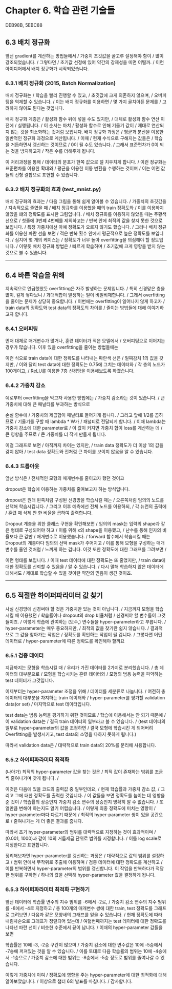 # Chapter 6. 학습 관련 기술들

DEB98B, 5EBC88

## 6.3 배치 정규화

앞선 gradient를 계산하는 방법들에서 / 가중치 초깃값을 골고루 설정해야 함이 / 많이 강조되었습니다. / 그렇다면 / 초기값 선정에 있어 약간의 강제성을 띠면 어떨까. / 이런 아이디어에서 배치 정규화가 시작되었습니다.

### 6.3.1 배치 정규화 (2015, Batch Normalization)

배치 정규화는 / 학습을 빨리 진행할 수 있고, / 초깃값에 크게 의존하지 않으며, / 오버피팅을 억제할 수 있습니다. / 
이는 배치 정규화를 이용하면 / 몇 가지 골치아픈 문제를 / 고려하지 않아도 된다는 것입니다.

배치 정규화 계층은 / 활성화 함수 뒤에 넣을 수도 있지만, / 대체로 활성화 함수 연산 이전에 / 실행됩니다. / 
이 순서는 마치 / 활성화 함수로 인해 기울기 값이 / 제대로 연산되지 않는 것을 최소화하는 것처럼 보입니다.
배치 정규화 과정은 / 평균과 분산을 이용한 일반적인 정규화 과정으로 계산됩니다. /
이때 / 현재 수식으로 구해지는 값들은 / 학습을 거듭하면서 갱신하는 것이므로 / 0이 될 수도 있습니다. / 그래서 표준편차가 0이 되는 것을 방지하고자 / 작은 수를 더해주게 됩니다.

이 처리과정을 통해 / 데이터의 분포가 한쪽 값으로 덜 치우치게 합니다. / 
이런 정규화는 표준편차를 이용한 확대와 / 평균을 이용한 이동 변환을 수행하는 것이며 / 이는 어떤 값들의 선형 결합으로 표현할 수 있습니다.

### 6.3.2 배치 정규화의 효과 (test_mnist.py)

배치 정규화의 효과는 / 다음 그림을 통해 쉽게 알아볼 수 있습니다. / 
가중치의 초깃값을 / 지속적으로 줄였을 때 / 배치 정규화를 이용했을 때의 train 정확도와 / 이를 이용하지 않았을 떄의 정확도를 표시한 그림입니다. / 
배치 정규화를 이용하지 않았을 때는 주황색 선으로 / 첫줄에 3번쨰 4번째를 제외하고는 / 반복 안에 최적의 값을 찾지 못한 것으로 보입니다. / 
특정 가중치에선 아예 정확도가 오르지 않기도 했습니다. / 
그러나 배치 정규화를 이용한 파란 선을 보면 / 적은 반복 횟수 안에서 평균적으로 높은 정확도를 보입니다. / 
심지어 몇 개의 케이스는 / 정확도가 너무 높아 overfitting을 의심해야 할 정도입니다. / 
이렇듯 배치 정규화 방법은 / 빠르게 학습하며 / 초기값에 크게 영향을 받지 않는 것으로 볼 수 있습니다. 

---

## 6.4 바른 학습을 위해

지속적으로 언급했왔듯 overfitting은 자주 발생하는 문제입니다. / 특히 신경망은 층을 많이, 깊게 쌓다보니 / 과대적합이 발생하는 일이 비일비재합니다. / 그래서 overfitting을 줄이는 문제가 상당히 중요합니다. / 
이번에는 overfitting이 일어나지 않게 하고자 / train data의 정확도와 test data의 정확도의 차이를 / 줄이는 방법들에 대해 이야기하고자 합니다.

### 6.4.1 오버피팅

먼저 대체로 매개변수가 많거나, 훈련 데이터가 적은 모델에서 / 오버피팅으로 이어지는 경우가 많습니다.
이후 있을 overfitting을 줄이는 방법들에는

이런 식으로 train data에 대한 정확도를 나타내는 파란색 선은 / 일찌감치 1의 값을 갖지만, / 이와 달리 test data에 대한 정확도는 0.75에 그치는 데이터와 / 각 층의 노드가 100개이고, / ReLU를 이용한 7층 신경망을 이용해보도록 하겠습니다.

### 6.4.2 가중치 감소

예로부터 overfitting을 막고자 사용한 방법에는 / 가중치 감소라는 것이 있습니다. / 
큰 가중치에 대해 큰 패널티를 부과하는 방식으로

손실 함수에 / 가중치의 제곱합이 패널티로 들어가게 됩니다. / 
그리고 앞에 1/2를 곱하므로 / 기울기를 구할 때 lambda * W가 / 패널티로 전달되게 합니다. / 
이때 lambda는 가중치 감소에 대한 parameter로 / 이 값이 커지면 가중치 합이 loss를 계산하는 데 / 큰 영향을 주므로 / 큰 가중치를 더 작게 만들게 됩니다.

이걸 그래프로 보면 / 아직까지 차이는 있지만, / train data 정확도가 더 이상 1의 값을 갖지 않아 / test data 정확도와 전처럼 큰 차이를 보이지 않음을 알 수 있습니다.

### 6.4.3 드롭아웃

앞선 방식은 / 전체적인 모형의 매개변수를 줄이고자 했던 것이고

dropout은 학습에 이용하는 가중치를 줄여보고자 하는 방식입니다.

dropout은 원래 왼쪽처럼 구성된 신경망을 학습시킬 때는 / 오른쪽처럼 임의의 노드를 선택해 학습시킵니다. / 그리고 이후 예측에선 전체 노드를 이용하되, / 각 뉴런의 출력에 / 훈련 때 삭제 안 한 비율을 곱하여 출력합니다.

Dropout 계층을 위한 클래스 구현을 확인해보면 / 임의의 mask는 입력의 shape과 같은 형태로 구성되어야 하고 / 이를 위해 x의 shape을 이용했고, / 난수를 통해 인자의 비율보다 큰 값만 / 매개변수로 이용했습니다. / 
forward 함수에서 학습시킬 때는 Dropout의 계층마다 임의의 선택 mask가 주어지고 / 이를 통해 모형을 구성하는 매개변수를 줄인 것처럼 / 느끼게 하는 겁니다.
이것 또한 정확도에 대한 그래프를 그려보면 /

이런 형태를 보입니다. / 
이때 test 데이터에 대한 정확도는 또 줄었지만, / train data에 대한 정확도를 신뢰할 수 있음을 / 알 수 있습니다. / 
다시 말해 학습하지 않은 데이터에 대해서도 / 제대로 학습할 수 있을 것이란 약간의 믿음이 생긴 것이죠.

<!-- (앙상블 학습은 비슷한 구성이지만, 전혀 다른 기법을 이용한다는 점에서 드롭아웃과 결이 다른 편.)
추가로 앙상블 학습이란 방법이 있습니다. / 
앙상블 학습은 / 비슷한 구조지만, 다른 신경망을 각각 학습시키고 / 모형을 평가 및 이용할 때는 / 각 모형의 출력을 평균 내어 결과로 전달합니다. / 
드롭아웃이 결과적으로 하나의 모형을 이용하는 방식이라면 / 앙상블 학습은 드롭아웃을 학습시킬 때처럼 / 적은 수의 매개변수로 구성된 / 다량의 신경망을 이용한다는 차이가 있습니다. -->

---

## 6.5 적절한 하이퍼파라미터 값 찾기

사실 신경망에 신경써야 할 것은 가중치만 있는 것이 아닙니다. / 
지금까지 모형을 학습시킬 때 이용했던 / 학습률이나 dropout의 drop 비율처럼 / 신경써야 할 변수들이 그것들이죠. / 
이렇게 학습에 관여하는 (모수,) 변수들을 hyper-parameter라고 부릅니다. / 
hyper-parameter는 매우 중요하지만, / 최적의 값을 찾기란 쉽지 않습니다. / 
결과적으로 그 값을 찾아가는 작업은 / 정확도를 확인하는 작업이 될 겁니다. / 
그렇다면 어떤 데이터로 / hyper-parameter에 따른 정확도를 확인해야 할까요

### 6.5.1 검증 데이터

지금까지는 모형을 학습시킬 때 / 우리가 가진 데이터를 2가지로 분리했습니다. / 
총 데이터의 대부분으로 / 모형을 학습시키는 훈련 데이터와 / 모형의 범용 능력을 파악하는 test 데이터가 그것입니다.

이제부터는 hyper-parameter 조정을 위해 / 데이터를 세분류로 나눕니다. / 
여전히 총 데이터의 대부분을 차지하는 train 데이터와 / hyper-parameter를 평가할 validation data(or set) / 마지막으로 test 데이터입니다.

test data는 범용 능력을 평가하기 위한 것이므로 / 학습에 이용해서는 안 되기 때문에 / 이 validation data는 / 결국 train 데이터의 일부라고 볼 수 있습니다. / 
(test 데이터의 일부로 hyper-parameter의 값을 조정하면 / 결국 모형에 학습시킨 게 되어버려 Overfitting을 발생시키고, test data의 소명을 다하지 못하게 됩니다.) 

따라서 validation data은 / 대략적으로 train data의 20%를 분리해 사용합니다.

### 6.5.2 하이퍼파라미터 최적화

(나아가) 최적의 hyper-parameter 값을 찾는 것은 / 최적 값이 존재하는 범위를 조금씩 줄여나가며 찾게 됩니다. / 

이것은 다음에 있을 코드의 출력값 중 일부인데요, / 현재 학습률과 가중치 감소 값, / 그리고 그에 대한 정확도를 출력한 것입니다. / 
이 값들을 보면 정확도를 높이는 데 영향을 준 것이 / 학습률의 상승인지 가중치 감소 변수의 상승인지 명확히 알 수 없습니다. / 또 얼만큼 변해야 하는지도 알기 어렵습니다. /
이렇게 최종 정확도에 미치는 영향이 / hyper-parameter마다 다르기 때문에 / 최적의 hyper-parameter 쌍이 있을 공간으로 / 줄여나가는 게 더 좋은 결과를 줍니다.

따라서 초기 hyper-parameter의 범위를 대략적으로 지정하는 것이 효과적이며 / (0.001, 1000)과 같이 10의 거듭제곱 단위로 범위를 지정합니다. / 
이를 log scale로 지정한다고 표현합니다.

<!-- 더불어 딥러닝은 학습에 오랜 시간이 걸리기 때문에 / 나쁠 듯한 값은 일찍 포기하는 것이 좋고, / 
tarin, test에 대한 정확도를 구할 때 / 값을 저장하는 주기가 되는 에폭 또한 되도록 작게 설정합니다. -->

정리해보자면 hyper-parameter를 갱신하는 과정은 / 대략적으로 값의 범위를 설정하고 / 범위 안에서 무작위로 추출해 이용하며 / 검증 데이터에 대한 정확도를 계산하고 / 이를 반복하면서 hyper-parameter의 범위를 갱신합니다.
이 작업을 반복하다가 적당한 범위를 구하면 / 하나의 값을 선택해 hyper-parameter 값을 결정하게 됩니다.

### 6.5.3 하이퍼파라미터 최적화 구현하기

앞선 데이터에 학습률 변수의 지수 범위를 -6에서 -2로, / 가중치 감소 변수의 지수 범위를 -8에서 -4로 지정하고 / 총 100개의 매개변수 쌍에 대한 train, test 정확도를 그래프로 그려보면 / 다음과 같은 모양새의 그래프를 얻을 수 있습니다. / 
현재 정확도에 따라 내림차순으로 그래프가 정렬되어 있는데 / 여덟번째까지는 test 데이터에 대한 정확도를 나타낸 파란 선이 / 비슷한 수준에서 끝이 납니다. / 
이때의 hyper-parameter 값들을 보면

학습률은 10에 -3, -2승 구간이 많으며 / 가중치 감소에 대한 변수값은 10에 -5승에서 -7승에 퍼져있는 것을 알 수 있습니다. / 
이를 토대로 다음 학습률의 범위는 10에 -4승에서 -1승으로 / 가중치 감소에 대한 범위는 -8승에서 -5승 정도로 범위를 줄여나갈 수 있습니다.

이렇게 가중치에 이여 / 정확도에 영향을 주는 hyper-parameter에 대한 최적화에 대해 알아보았습니다. / 
이상으로 챕터 6의 발표를 마칩니다. / 감사합니다.
